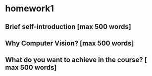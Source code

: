homework1
=========

## Brief self-introduction [max 500 words]

## Why Computer Vision? [max 500 words]

## What do you want to achieve in the course? [ max 500 words]
